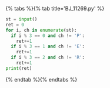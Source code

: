 {% tabs %}{% tab title='BJ_11269.py' %}

```py
st = input()
ret = 0
for i, ch in enumerate(st):
  if i % 3 == 0 and ch != 'P':
    ret+=1
  if i % 3 == 1 and ch != 'E':
    ret+=1
  if i % 3 == 2 and ch != 'R':
    ret+=1
print(ret)
```

{% endtab %}{% endtabs %}
